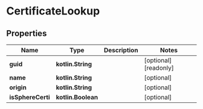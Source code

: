 
# CertificateLookup

## Properties
Name | Type | Description | Notes
------------ | ------------- | ------------- | -------------
**guid** | **kotlin.String** |  |  [optional] [readonly]
**name** | **kotlin.String** |  |  [optional]
**origin** | **kotlin.String** |  |  [optional]
**isSphereCerti** | **kotlin.Boolean** |  |  [optional]



